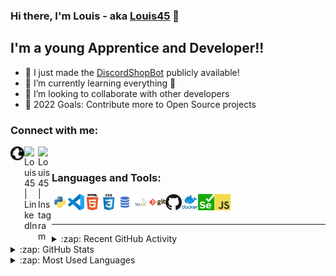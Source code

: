 ### Hi there, I'm Louis - aka [Louis45][website] 👋 

## I'm a young Apprentice and Developer!!

- 🔭 I just made the [DiscordShopBot](https://github.com/Luois45/DiscordShopBot) publicly available!
- 🌱 I’m currently learning everything 🤣
- 👯 I’m looking to collaborate with other developers
- 🥅 2022 Goals: Contribute more to Open Source projects

### Connect with me:

[<img align="left" alt="linktree.louis45.de" width="22px" src="https://raw.githubusercontent.com/iconic/open-iconic/master/svg/globe.svg" />][website]
[<img align="left" alt="Louis45 | LinkedIn" width="22px" src="https://cdn.jsdelivr.net/npm/simple-icons@v3/icons/linkedin.svg" />][linkedin]
[<img align="left" alt="Louis45 | Instagram" width="22px" src="https://cdn.jsdelivr.net/npm/simple-icons@v3/icons/instagram.svg" />][instagram]

<br />

### Languages and Tools:

[<img align="left" alt="Python" width="26px" src="https://raw.githubusercontent.com/github/explore/80688e429a7d4ef2fca1e82350fe8e3517d3494d/topics/python/python.png" />](https://github.com/topics/python)
[<img align="left" alt="Visual Studio Code" width="26px" src="https://raw.githubusercontent.com/github/explore/bbd48b997e8d0bef63f676eca4da5e1f76487b56/topics/visual-studio-code/visual-studio-code.png" />](https://github.com/topics/visual-studio-code)
[<img align="left" alt="HTML" width="26px" src="https://raw.githubusercontent.com/github/explore/80688e429a7d4ef2fca1e82350fe8e3517d3494d/topics/html/html.png" />](https://github.com/topics/html)
[<img align="left" alt="CSS" width="26px" src="https://raw.githubusercontent.com/github/explore/80688e429a7d4ef2fca1e82350fe8e3517d3494d/topics/css/css.png" />](https://github.com/topics/css)
[<img align="left" alt="SQL" width="26px" src="https://raw.githubusercontent.com/github/explore/80688e429a7d4ef2fca1e82350fe8e3517d3494d/topics/sql/sql.png" />](https://github.com/topics/sql)
[<img align="left" alt="MySQL" width="26px" src="https://raw.githubusercontent.com/github/explore/80688e429a7d4ef2fca1e82350fe8e3517d3494d/topics/mysql/mysql.png" />](https://github.com/topics/mysql)
[<img align="left" alt="Git" width="26px" src="https://raw.githubusercontent.com/github/explore/80688e429a7d4ef2fca1e82350fe8e3517d3494d/topics/git/git.png" />](https://github.com/topics/git)
[<img align="left" alt="GitHub" width="26px" src="https://raw.githubusercontent.com/github/explore/78df643247d429f6cc873026c0622819ad797942/topics/github/github.png" />](https://github.com/topics/github)
[<img align="left" alt="GitHub" width="26px" src="https://raw.githubusercontent.com/github/explore/80688e429a7d4ef2fca1e82350fe8e3517d3494d/topics/docker/docker.png" />](https://github.com/topics/docker)
[<img align="left" alt="Selenium" width="26px" src="https://raw.githubusercontent.com/github/explore/6c7084bb772f6fabaae377f5ae4a607594234ee6/topics/selenium/selenium.png" />](https://github.com/topics/selenium)
[<img align="left" alt="JavaScript" width="26px" src="https://raw.githubusercontent.com/github/explore/80688e429a7d4ef2fca1e82350fe8e3517d3494d/topics/javascript/javascript.png" />](https://github.com/topics/javascript)

<br />
<br />

---

<details>
  <summary>:zap: Recent GitHub Activity</summary>
  
<!--START_SECTION:activity-->
1. 💪 Opened PR [#12](https://github.com/Luois45/claim-free-steam-packages/pull/12) in [Luois45/claim-free-steam-packages](https://github.com/Luois45/claim-free-steam-packages)
2. 🗣 Commented on [#5](https://github.com/Luois45/claim-free-steam-packages/issues/5) in [Luois45/claim-free-steam-packages](https://github.com/Luois45/claim-free-steam-packages)
3. 🎉 Merged PR [#11](https://github.com/Luois45/claim-free-steam-packages/pull/11) in [Luois45/claim-free-steam-packages](https://github.com/Luois45/claim-free-steam-packages)
4. 💪 Opened PR [#11](https://github.com/Luois45/claim-free-steam-packages/pull/11) in [Luois45/claim-free-steam-packages](https://github.com/Luois45/claim-free-steam-packages)
5. 🗣 Commented on [#5](https://github.com/Luois45/claim-free-steam-packages/issues/5) in [Luois45/claim-free-steam-packages](https://github.com/Luois45/claim-free-steam-packages)
6. 🗣 Commented on [#5](https://github.com/Luois45/claim-free-steam-packages/issues/5) in [Luois45/claim-free-steam-packages](https://github.com/Luois45/claim-free-steam-packages)
7. 🎉 Merged PR [#8](https://github.com/Luois45/claim-free-steam-packages/pull/8) in [Luois45/claim-free-steam-packages](https://github.com/Luois45/claim-free-steam-packages)
8. 💪 Opened PR [#8](https://github.com/Luois45/claim-free-steam-packages/pull/8) in [Luois45/claim-free-steam-packages](https://github.com/Luois45/claim-free-steam-packages)
9. 🎉 Merged PR [#7](https://github.com/Luois45/claim-free-steam-packages/pull/7) in [Luois45/claim-free-steam-packages](https://github.com/Luois45/claim-free-steam-packages)
10. 💪 Opened PR [#7](https://github.com/Luois45/claim-free-steam-packages/pull/7) in [Luois45/claim-free-steam-packages](https://github.com/Luois45/claim-free-steam-packages)
<!--END_SECTION:activity-->
  
</details>

<details>
  <summary>:zap: GitHub Stats</summary>
  <a href="https://github.com/Luois45?tab=repositories">
    <img align="center" alt="Louis45's GitHub Stats" src="https://github-readme-stats.vercel.app/api?username=Luois45&count_private=true&theme=tokyonight&show_icons=true" />
  </a>
</details>

<details>
  <summary>:zap: Most Used Languages</summary>
  <a href="https://github.com/Luois45?tab=repositories">
    <img align="center" alt="Louis45's Most Used Languages" src="https://github-readme-stats.vercel.app/api/top-langs/?username=Luois45&count_private=true&theme=tokyonight&layout=compact" />
  </a>
</details>

[website]: https://linktree.louis45.de/
[instagram]: https://rebrand.ly/instagram-45
[linkedin]: https://rebrand.ly/linkedin-45
